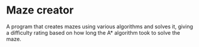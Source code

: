# Maze creator
A program that creates mazes using various algorithms and solves it, giving a difficulty rating based on how long the A* algorithm took to solve the maze.
